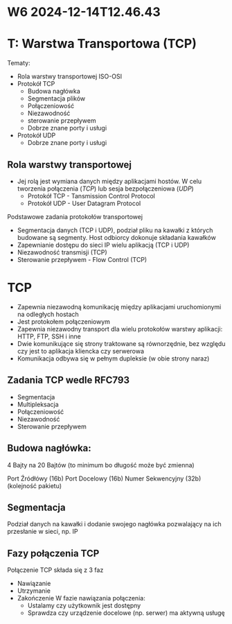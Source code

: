W6 2024-12-14T12.46.43
========================
T: Warstwa Transportowa (TCP)
=
Tematy:
* Rola warstwy transportowej ISO-OSI
* Protokół TCP
    * Budowa nagłówka
    * Segmentacja plików
    * Połączeniowość
    * Niezawodność
    * sterowanie przepływem
    * Dobrze znane porty i usługi
* Protokół UDP
    * Dobrze znane porty i usługi

Rola warstwy transportowej
-
* Jej rolą jest wymiana danych między aplikacjami hostów. W celu tworzenia połączenia (_TCP_) lub sesja bezpołączeniowa (_UDP_)
    * Protokół TCP - Tansmission Control Protocol
    * Protokół UDP - User Datagram Protocol

Podstawowe zadania protokołów transportowej
* Segmentacja danych (TCP i UDP), podział pliku na kawałki z których budowane są segmenty. Host odbiorcy dokonuje składania kawałków
* Zapewnianie dostępu do sieci IP wielu aplikacją (TCP i UDP)
* Niezawodność transmisji (TCP)
* Sterowanie przepływem - Flow Control (TCP)

TCP
=
* Zapewnia niezawodną komunikację między aplikacjami uruchomionymi na odległych hostach
* Jest protokołem połączeniowym
* Zapewnia niezawodny transport dla wielu protokołów warstwy aplikacji: HTTP, FTP, SSH i inne
* Dwie komunikujące się strony traktowane są równorzędnie, bez względu czy jest to aplikacja kliencka czy serwerowa
* Komunikacja odbywa się w pełnym dupleksie (w obie strony naraz)

Zadania TCP wedle RFC793
-
* Segmentacja
* Multipleksacja
* Połączeniowość
* Niezawodność
* Sterowanie przepływem

Budowa nagłówka:
-
4 Bajty na 20 Bajtów (to minimum bo długość może być zmienna)

Port Źródłówy (16b)
Port Docelowy (16b)
Numer Sekwencyjny (32b) (kolejność pakietu)


Segmentacja
-
Podział danych na kawałki i dodanie swojego nagłówka pozwalający na ich przesłanie w sieci, np. IP


Fazy połączenia TCP
-
Połączenie TCP składa się z 3 faz
* Nawiązanie
* Utrzymanie
* Zakończenie
W fazie nawiązania połączenia:
    * Ustalamy czy użytkownik jest dostępny
    * Sprawdza czy urządzenie docelowe (np. serwer) ma aktywną usługę

